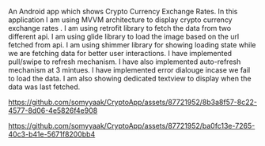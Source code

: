  An Android app which shows Crypto Currency Exchange Rates. 
 In this application I am using MVVM architecture to display crypto currency exchange rates .
 I am using retrofit library to fetch the data from two different api.
 I am using glide library to load the image based on the url fetched from api.
 I am using shimmer library for showing loading state while we are fetching data for better user interactions.
 I have implemented pull/swipe to refresh mechanism.
 I have also implemented auto-refresh mechanism at 3 mintues.
 I have implemented error dialouge incase we fail to load the data.
 I am also showing dedicated textview to display when the data was last fetched.


https://github.com/somyyaak/CryptoApp/assets/87721952/8b3a8f57-8c22-4577-8d06-4e5826f4e908



https://github.com/somyyaak/CryptoApp/assets/87721952/ba0fc13e-7265-40c3-b41e-5671f8200bb4

